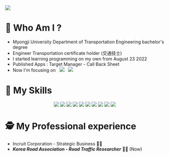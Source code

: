 <img src="https://capsule-render.vercel.app/api?type=Rect&color=auto&height=100&section=header&text=🍔imonkfcwifi🍔&fontSize=90" />


# 🍔  Who Am I ?
- Myongji University Department of Transportation Engineering bachelor's degree
- Engineer Transportation certificate holder (交通技士) 
- I started learning programming on my own from August 23 2022
- Published Apps : Target Manager - Call Back Sheet
- Now I'm focusing on  &nbsp;  <img src="https://img.shields.io/badge/flutter-02569B?style=for-the-badge&logo=flutter&logoColor=white"> &nbsp;  <img src="https://img.shields.io/badge/python-02569B?style=for-the-badge&logo=python&logoColor=white">

# 🤹 My Skills

<div align=center>

<img src="https://img.shields.io/badge/html5-E34F26?style=for-the-badge&logo=html5&logoColor=white"> 
<img src="https://img.shields.io/badge/css-1572B6?style=for-the-badge&logo=css3&logoColor=white"> 
<img src="https://img.shields.io/badge/javascript-F7DF1E?style=for-the-badge&logo=javascript&logoColor=white"> 
<img src="https://img.shields.io/badge/node.js-339933?style=for-the-badge&logo=Node.js&logoColor=white">
<img src="https://img.shields.io/badge/dart-0175C2?style=for-the-badge&logo=dart&logoColor=white">
<img src="https://img.shields.io/badge/flutter-02569B?style=for-the-badge&logo=flutter&logoColor=white">
<img src="https://img.shields.io/badge/python-3776AB?style=for-the-badge&logo=python&logoColor=white">
<img src="https://img.shields.io/badge/qgis-589632?style=for-the-badge&logo=qgis&logoColor=white">
<img src="https://img.shields.io/badge/autocad-E51050?style=for-the-badge&logo=autocad&logoColor=white">
<img src="https://img.shields.io/badge/mysql-4479A1?style=for-the-badge&logo=mysql&logoColor=white">

</div>

# 🕵️ My Professional experience
- Incruit Corporation - Strategic Business 🧑‍💼
- ***Korea Road Association - Road Traffic Researcher*** 🧑‍🏫 (Now)
  


<!--<table><tr><td valign="top" width="50%">

<!--<img src="https://github-readme-stats.vercel.app/api?username=imonkfcwifi&show_icons=true&count_private=true&hide_border=true" align="left" style="width: 90%" />


</td><td valign="top" width="50%">

<!--<img src="https://github-readme-stats.vercel.app/api/top-langs/?username=imonkfcwifi&hide_border=true&layout=compact" align="left" style="width: 90%" />-->

  
  
<!--</td></tr></table>  

<br/> 
<a href="https://hits.seeyoufarm.com"><img src="https://hits.seeyoufarm.com/api/count/incr/badge.svg?url=https%3A%2F%2Fgithub.com%2Fimonkfcwifi&count_bg=%23000000&title_bg=%23F20000&icon=&icon_color=%23E7E7E7&title=hits&edge_flat=true"/></a>


